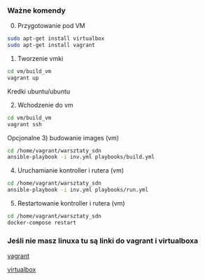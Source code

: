 ### Ważne komendy
0) Przygotowanie pod VM
```bash
sudo apt-get install virtualbox
sudo apt-get install vagrant
```

1) Tworzenie vmki
```bash
cd vm/build_vm
vagrant up
```

Kredki ubuntu/ubuntu

2) Wchodzenie do vm
```bash
cd vm/build_vm
vagrant ssh
```

Opcjonalne
3) budowanie images (vm)
```bash
cd /home/vagrant/warsztaty_sdn
ansible-playbook -i inv.yml playbooks/build.yml
```

4) Uruchamianie kontroller i rutera (vm)
```bash
cd /home/vagrant/warsztaty_sdn
ansible-playbook -i inv.yml playbooks/run.yml
```

5) Restartowanie kontroller i rutera (vm)
```bash
cd /home/vagrant/warsztaty_sdn
docker-compose restart
```



### Jeśli nie masz linuxa tu są linki do vagrant i virtualboxa


[vagrant](https://www.vagrantup.com/downloads.html)

[virtualbox](https://www.virtualbox.org/wiki/Downloads)

